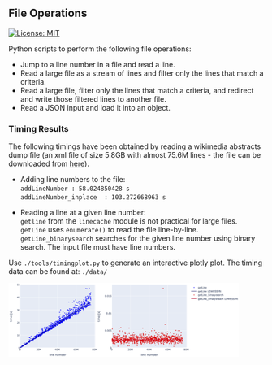 ## File Operations
[![License: MIT](https://img.shields.io/badge/License-MIT-yellow.svg)](./LICENSE)

Python scripts to perform the following file operations:
* Jump to a line number in a file and read a line.
* Read a large file as a stream of lines and filter only the lines that match a criteria.
* Read a large file, filter only the lines that match a criteria, and redirect and write those filtered lines to another file.
* Read a JSON input and load it into an object.


### Timing Results
The following timings have been obtained by reading a wikimedia abstracts dump file (an xml file of size 5.8GB with almost 75.6M lines - the file can be downloaded from [here](https://dumps.wikimedia.org/enwiki/latest/)). 

* Adding line numbers to the file:<br />
`addLineNumber : 58.024850428 s`<br />
`addLineNumber_inplace  : 103.272668963 s`

* Reading a line at a given line number:<br />
`getline` from the `linecache` module is not practical for large files.<br />
`getLine` uses `enumerate()` to read the file line-by-line.<br />
`getLine_binarysearch` searches for the given line number using binary search. The input file must have line numbers.<br />

Use `./tools/timingplot.py` to generate an interactive plotly plot. The timing data can be found at: `./data/`

<img src=./data/timingfig.png width="90%" height="90%">

